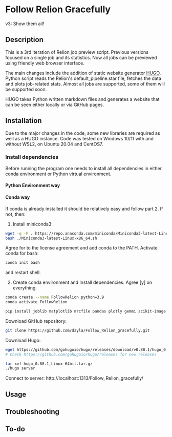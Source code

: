# Follow Relion Gracefully
v3: Show them all!

## Description
This is a 3rd iteration of Relion job preview script. Previous versions focused on a single job and its statistics. Now 
all jobs can be previewed using friendly web browser interface.

The main changes include the addition of static website generator
[HUGO](https://gohugo.io/). Python script reads the Relion's default_pipeline.star
file, fetches the data and plots job-related stats. Almost all jobs are
supported, some of them will be supported soon.

HUGO takes Python written markdown files and generates a website
that can be seen either locally or via GitHub pages. 

## Installation

Due to the major changes in the code, some new libraries are required as well as a HUGO instance.
Code was tested on Windows 10/11 with and without WSL2, on Ubuntu 20.04 and CentOS7.

### Install dependencies
Before running the program one needs to install all dependencies in either conda environment or Python
virtual environment.

#### Python Environment way

#### Conda way
If conda is already installed it should be relatively easy and follow part 2. If not, then:

1. Install miniconda3:
```bash
wget -q -P . https://repo.anaconda.com/miniconda/Miniconda3-latest-Linux-x86_64.sh
bash ./Miniconda3-latest-Linux-x86_64.sh
```

Agree for to the license agreement and add conda to the PATH. Activate conda for bash:

```bash
conda init bash
```

and restart shell.

2. Create conda environment and Install dependencies. Agree [y] on everything.
```bash
conda create --name FollowRelion python=3.9
conda activate FollowRelion

pip install joblib matplotlib mrcfile pandas plotly gemmi scikit-image
```

Download GitHub repository:
```bash
git clone https://github.com/dzyla/Follow_Relion_gracefully.git
```

Download Hugo:
```bash
wget https://github.com/gohugoio/hugo/releases/download/v0.88.1/hugo_0.88.1_Linux-64bit.tar.gz
# Check https://github.com/gohugoio/hugo/releases for new releases

tar xvf hugo_0.88.1_Linux-64bit.tar.gz
./hugo server
```

Connect to server: http://localhost:1313/Follow_Relion_gracefully/


## Usage

## Troubleshooting

## To-do

